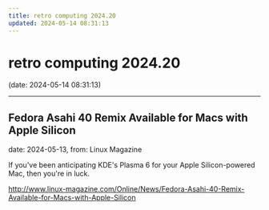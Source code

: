 ```yaml
---
title: retro computing 2024.20
updated: 2024-05-14 08:31:13
---
```


# retro computing 2024.20

(date: 2024-05-14 08:31:13)

---

## Fedora Asahi 40 Remix Available for Macs with Apple Silicon

date: 2024-05-13, from: Linux Magazine

<p>If you've been anticipating KDE's Plasma 6 for your Apple Silicon-powered Mac, then you're in luck.</p> 

<http://www.linux-magazine.com/Online/News/Fedora-Asahi-40-Remix-Available-for-Macs-with-Apple-Silicon>

